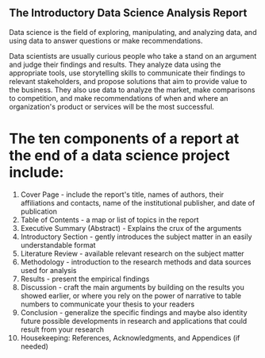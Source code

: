## The Introductory Data Science Analysis Report

Data science is the field of exploring, manipulating, and analyzing data, and using data to answer questions or make recommendations.
 
Data scientists are usually curious people who take a stand on an argument and judge their findings and results. They analyze data using the appropriate tools, use storytelling skills to communicate their findings to relevant stakeholders, and propose solutions that aim to provide value to the business. They also use data to analyze the market, make comparisons to competition, and make recommendations of when and where an organization's product or services will be the most successful.

# The ten components of a report at the end of a data science project include:
1. Cover Page - include the report's title, names of authors, their affiliations and contacts, name of the institutional publisher, and date of publication
2. Table of Contents - a map or list of topics in the report
3. Executive Summary (Abstract) - Explains the crux of the arguments 
4. Introductory Section - gently introduces the subject matter in an easily understandable format
5. Literature Review - available relevant research on the subject matter
6. Methodology - introduction to the research methods and data sources used for analysis 
7. Results - present the empirical findings
8. Discussion - craft the main arguments by building on the results you showed earlier, or where you rely on the power of narrative to table numbers to communicate your thesis to your readers
9. Conclusion - generalize the specific findings and maybe also identity future possible developments in research and applications that could result from your research
10. Housekeeping: References, Acknowledgments, and Appendices (if needed)
 
